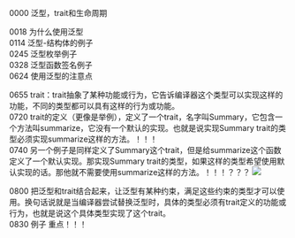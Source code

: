 0000 泛型，trait和生命周期

0018 为什么使用泛型  
0114 泛型-结构体的例子  
0245 泛型枚举例子  
0328 泛型函数签名例子  
0624 使用泛型的注意点

0655 trait：trait抽象了某种功能或行为，它告诉编译器这个类型可以实现这样的功能，不同的类型都可以具有这样的行为或功能。  
0720 trait的定义（更像是举例），定义了一个trait，名字叫Summary，它包含一个方法叫summarize，它没有一个默认的实现。也就是说实现Summary trait的类型必须实现summarize这样的方法。！！！  
0740 另一个例子是同样定义了Summary这个trait，但是给summarize这个函数定义了一个默认实现。那实现Summary trait的类型，如果这样的类型希望使用默认实现的话。那他就不需要使用summarize这样的方法。！！！？？？
![](https://github.com/playdog-io/ph/blob/main/QQ%E6%88%AA%E5%9B%BE20210629161821.png)

0800 把泛型和trait结合起来，让泛型有某种约束，满足这些约束的类型才可以使用。换句话说就是当编译器尝试替换泛型时，具体的类型必须有trait定义的功能或行为，也就是说这个具体类型实现了这个trait。  
0830 例子 重点！！！